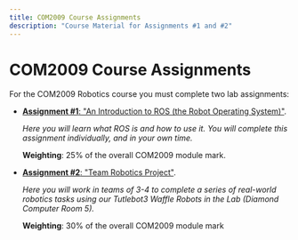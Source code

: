 ```yaml
---
title: COM2009 Course Assignments
description: "Course Material for Assignments #1 and #2"
---
```


# COM2009 Course Assignments

For the COM2009 Robotics course you must complete two lab assignments:

* [**Assignment #1**: "An Introduction to ROS (the Robot Operating System)"](./assignment1/README.md).

    *Here you will learn what ROS is and how to use it. You will complete this assignment individually, and in your own time.*

    **Weighting**: 25% of the overall COM2009 module mark.

* [**Assignment #2**: "Team Robotics Project"](./assignment2/README.md).

    *Here you will work in teams of 3-4 to complete a series of real-world robotics tasks using our Tutlebot3 Waffle Robots in the Lab (Diamond Computer Room 5).*

    **Weighting**: 30% of the overall COM2009 module mark